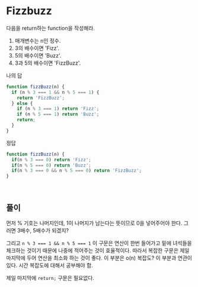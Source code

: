 # Fizzbuzz

다음을 return하는 function을 작성해라.

1. 매개변수는 n인 정수.
2. 3의 배수이면 'Fizz'.
3. 5의 배수이면 'Buzz'.
4. 3과 5의 배수이면 'FizzBuzz'.

나의 답

```js
function fizzBuzz(n) {
  if (n % 3 === 1 && n % 5 === 1) {
    return 'FizzBuzz';
  } else {
    if (n % 3 === 1) return 'Fizz';
    if (n % 5 === 1) return 'Buzz';
    return;
  }
}
```

정답

```js
function fizzBuzz(n) {
  if(n % 3 === 0) return 'Fizz';
  if(n % 5 === 0) return 'Buzz';
  if(n % 3 === 0 && n % 5 === 0) return 'FizzBuzz';
}
```

<br/>

## 풀이

먼저 % 기호는 나머지인데, 1이 나머지가 남는다는 뜻이므로 0을 넣어주어야 한다. 그러면 3배수, 5배수가 되겠지?

그리고 `n % 3 === 1 && n % 5 === 1` 이 구문은 연산이 한번 들어가고 밑에 녀석들을 체크하는 것이기 때문에 나중에 적어주는 것이 효율적이다. 따라서 복잡한 구문은 제일 마지막에 두어 연산을 최소화 하는 것이 좋다. 이 부분은 o(n) 복잡도? 이 부분과 연관이 있다. 시간 복잡도에 대해서 공부해야 함.

제일 마지막에 `return;` 구문은 필요없다.
